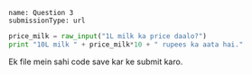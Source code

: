 ```ngMeta
name: Question 3	
submissionType: url
```

```python
price_milk = raw_input("1L milk ka price daalo?")
print "10L milk " + price_milk*10 + " rupees ka aata hai."
```

Ek file mein sahi code save kar ke submit karo.
